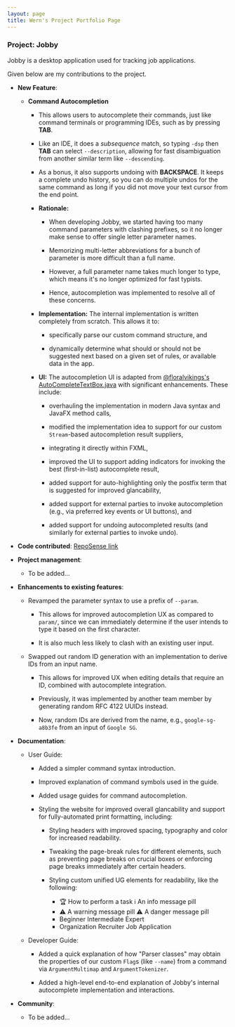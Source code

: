 ```yaml
---
layout: page
title: Wern's Project Portfolio Page
---
```


<div class="allow-page-break" markdown="1">

### Project: Jobby

Jobby is a desktop application used for tracking job applications.

Given below are my contributions to the project.

* **New Feature**:

  * **Command Autocompletion**

    * This allows users to autocomplete their commands, just like command terminals or programming IDEs, such as by pressing **TAB**.

    * Like an IDE, it does a _subsequence_ match, so typing `-dsp` then **TAB** can select `--description`, allowing for fast disambiguation from another similar term like `--descending`.

    * As a bonus, it also supports undoing with **BACKSPACE**. It keeps a complete undo history, so you can do multiple undos for the same command as long if you did not move your text cursor from the end point.

    * **Rationale:**

      * When developing Jobby, we started having too many command parameters with clashing prefixes, so it no longer make sense to offer single letter parameter names.

      * Memorizing multi-letter abbreviations for a bunch of parameter is more difficult than a full name.

      * However, a full parameter name takes much longer to type, which means it's no longer optimized for fast typists.

      * Hence, autocompletion was implemented to resolve all of these concerns.

    * **Implementation:** The internal implementation is written completely from scratch. This allows it to:

      * specifically parse our custom command structure, and

      * dynamically determine what should or should not be suggested next based on a given set of rules, or available data in the app.

    * **UI:** The autocompletion UI is adapted from [@floralvikings's AutoCompleteTextBox.java](https://gist.github.com/floralvikings/10290131) with significant enhancements. These include:

      * overhauling the implementation in modern Java syntax and JavaFX method calls,

      * modified the implementation idea to support for our custom `Stream`-based autocompletion result suppliers,

      * integrating it directly within FXML,

      * improved the UI to support adding indicators for invoking the best (first-in-list) autocomplete result,

      * added support for auto-highlighting only the postfix term that is suggested for improved glancability,

      * added support for external parties to invoke autocompletion (e.g., via preferred key events or UI buttons), and

      * added support for undoing autocompleted results (and similarly for external parties to invoke undo).

* **Code contributed**: [RepoSense link](https://nus-cs2103-ay2324s1.github.io/tp-dashboard/?search=AY2324S1-CS2103T-W08-3&sort=groupTitle&sortWithin=title&timeframe=commit&mergegroup=&groupSelect=groupByRepos&breakdown=true&checkedFileTypes=docs~functional-code~test-code~other&since=2023-09-22&tabOpen=true&tabType=authorship&tabAuthor=wxwern&tabRepo=AY2324S1-CS2103T-W08-3%2Ftp%5Bmaster%5D&authorshipIsMergeGroup=false&authorshipFileTypes=docs~other~functional-code~test-code&authorshipIsBinaryFileTypeChecked=false&authorshipIsIgnoredFilesChecked=false)

* **Project management**:

  * To be added...

* **Enhancements to existing features**:

  * Revamped the parameter syntax to use a prefix of `--param`.

    * This allows for improved autocompletion UX as compared to `param/`, since we can immediately determine if the user intends to type it based on the first character.

    * It is also much less likely to clash with an existing user input.

  * Swapped out random ID generation with an implementation to derive IDs from an input name.

    * This allows for improved UX when editing details that require an ID, combined with autocomplete integration.

    * Previously, it was implemented by another team member by generating random RFC 4122 UUIDs instead.

    * Now, random IDs are derived from the name, e.g., `google-sg-a8b3fe` from an input of `Google SG`.

* **Documentation**:

  * User Guide:

    * Added a simpler command syntax introduction.

    * Improved explanation of command symbols used in the guide.

    * Added usage guides for command autocompletion.

    * Styling the website for improved overall glancability and support for fully-automated print formatting, including:

      * Styling headers with improved spacing, typography and color for increased readability.

      * Tweaking the page-break rules for different elements, such as preventing page breaks on crucial boxes or enforcing page breaks immediately after certain headers.

      * Styling custom unified UG elements for readability, like the following:
        * <span class="learning-outcome pill">:trophy: How to perform a task</span> <span class="information pill">:information_source: An info message pill</span>
        * <span class="warning pill">:warning: A warning message pill</span> <span class="danger pill">:warning: A danger message pill</span>
        * <span class="beginner pill">Beginner</span> <span class="intermediate pill">Intermediate</span> <span class="expert pill">Expert</span>
        * <span class="applies-to pill"><span class="jobby-data-class pill">Organization</span> <span class="jobby-data-class pill">Recruiter</span> <span class="jobby-data-class pill">Job Application</span></span>

  * Developer Guide:

    * Added a quick explanation of how "Parser classes" may obtain the properties of our custom `Flag`s (like `--name`) from a command via `ArgumentMultimap` and `ArgumentTokenizer`.

    * Added a high-level end-to-end explanation of Jobby's internal autocomplete implementation and interactions.

* **Community**:
  * To be added...

</div>

